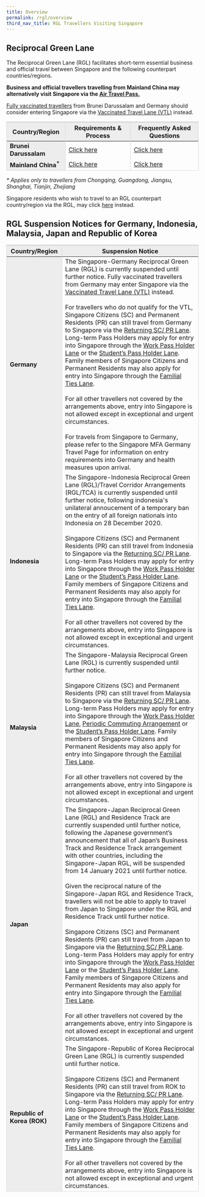 ```yaml
---
title: Overview
permalink: /rgl/overview
third_nav_title: RGL Travellers Visiting Singapore
---
```

## Reciprocal Green Lane

The Reciprocal Green Lane (RGL) facilitates short-term essential business and official travel between Singapore and the following counterpart countries/regions.

<b>Business and official travellers travelling from Mainland China may alternatively visit Singapore via the <a href="/atp/overview">Air Travel Pass.</a> </b>

[Fully vaccinated travellers](/health/vtsg) from Brunei Darussalam and Germany should consider entering Singapore via the [Vaccinated Travel Lane (VTL)](/vtl/requirements-and-process) instead.

<table>
<thead>
  <tr>
    <th style="border-top:3px solid #D8D8D8; border-left:1px solid #D8D8D8; border-right:1px solid #D8D8D8; background-color:#EDEDED">Country/Region</th>
    <th style="border-top:3px solid #D8D8D8; border-left:1px solid #D8D8D8; border-right:1px solid #D8D8D8; background-color:#EDEDED">Requirements & Process</th>
   <!-- <th>RGL Terms & Conditions</th>-->
    <th style="border-top:3px solid #D8D8D8; border-left:1px solid #D8D8D8; border-right:1px solid #D8D8D8; background-color:#EDEDED">Frequently Asked Questions</th>
  </tr>
</thead>
<tbody>
    <tr>
    <td style="border-left:1px solid #D8D8D8; border-right:1px solid #D8D8D8; background-color:#EDEDED"><b>Brunei Darussalam</b></td>
      <td style="text-align:left;border-right:1px solid #D8D8D8;"><a href="/rgl/requirements-and-process">Click here</a></td>
     <!-- <td style="text-align:center;"><a href="/brunei/rgl/terms-and-conditions">Click here</a></td>-->
      <td style="text-align:left;border-right:1px solid #D8D8D8;"><a href="/rgl/faq">Click here</a></td>
  </tr>
  <tr>
      <td style="border-left:1px solid #D8D8D8; border-bottom:1px solid #D8D8D8;border-right:1px solid #D8D8D8; background-color:#EDEDED"><b>Mainland China<sup>*</sup></b></td>
    <td style="text-align:left;border-right:1px solid #D8D8D8;border-bottom:1px solid #D8D8D8;"><a href="/rgl/requirements-and-process">Click here</a></td>
      <!--<td style="text-align:center;"><a href="/china/rgl/terms-and-conditions">Click here</a></td>-->
      <td style="text-align:left;border-right:1px solid #D8D8D8; border-bottom:1px solid #D8D8D8;"><a href="/rgl/faq">Click here</a></td>
  </tr>
  </tbody>
  </table>
  <i>* Applies only to travellers from Chongqing, Guangdong, Jiangsu, Shanghai, Tianjin, Zhejiang</i>
  
Singapore residents who wish to travel to an RGL counterpart country/region via the RGL, may click <a href="https://safetravel.ica.gov.sg/rgl/visiting-rgl-counterparts">here</a> instead. 
  
## RGL Suspension Notices for Germany, Indonesia, Malaysia, Japan and Republic of Korea

<table>
<thead>
  <tr>
    <th style="border-top:3px solid #D8D8D8; border-left:1px solid #D8D8D8; border-right:1px solid #D8D8D8; background-color:#EDEDED">Country/Region</th>
    <th style="border-top:3px solid #D8D8D8; border-left:1px solid #D8D8D8; border-right:1px solid #D8D8D8; background-color:#EDEDED">Suspension Notice</th>
  </tr>
</thead>
<tbody>
   <tr>
    <td style="border-left:1px solid #D8D8D8; border-right:1px solid #D8D8D8; background-color:#EDEDED"><b>Germany</b></td>
       <td style="text-align:left;border-right:1px solid #D8D8D8;">The Singapore-Germany Reciprocal Green Lane (RGL) is currently suspended until further notice. Fully vaccinated travellers from Germany may enter Singapore via the <a href="/vtl/requirements-and-process">Vaccinated Travel Lane (VTL)</a> instead.<br/><br/>For travellers who do not qualify for the VTL, Singapore Citizens (SC) and Permanent Residents (PR) can still travel from Germany to Singapore via the <a href="/sc-pr/requirements-and-process">Returning SC/ PR Lane</a>. Long-term Pass Holders may apply for entry into Singapore through the <a href="/wphl/overview">Work Pass Holder Lane</a> or the <a href="/stpl/requirements-and-process">Student’s Pass Holder Lane</a>. Family members of Singapore Citizens and Permanent Residents may also apply for entry into Singapore through the <a href="/scpr-familial-ties-lane/requirements-and-process">Familial Ties Lane</a>. <br/><br/>For all other travellers not covered by the arrangements above, entry into Singapore is not allowed except in exceptional and urgent circumstances.<br/><br/> For travels from Singapore to Germany, please refer to the Singapore MFA Germany Travel Page for information on entry requirements into Germany and health measures upon arrival. </td>
  </tr>
   <tr>
    <td style="border-left:1px solid #D8D8D8; border-right:1px solid #D8D8D8; background-color:#EDEDED"><b>Indonesia</b></td>
       <td style="text-align:left;border-right:1px solid #D8D8D8;">The Singapore-Indonesia Reciprocal Green Lane (RGL)/Travel Corridor Arrangements (RGL/TCA) is currently suspended until further notice, following indonesia's unilateral annoucement of a temporary ban on the entry of all foreign nationals into Indonesia on 28 December 2020.<br/><br/>Singapore Citizens (SC) and Permanent Residents (PR) can still travel from Indonesia to Singapore via the <a href="/sc-pr/requirements-and-process">Returning SC/ PR Lane</a>. Long-term Pass Holders may apply for entry into Singapore through the <a href="/wphl/overview">Work Pass Holder Lane</a> or the <a href="/stpl/requirements-and-process">Student’s Pass Holder Lane</a>. Family members of Singapore Citizens and Permanent Residents may also apply for entry into Singapore through the <a href="/scpr-familial-ties-lane/requirements-and-process">Familial Ties Lane</a>. <br/><br/>For all other travellers not covered by the arrangements above, entry into Singapore is not allowed except in exceptional and urgent circumstances.</td>
  </tr>
     <tr>
    <td style="border-left:1px solid #D8D8D8; border-right:1px solid #D8D8D8; background-color:#EDEDED"><b>Malaysia</b></td>
       <td style="text-align:left;border-right:1px solid #D8D8D8;">The Singapore-Malaysia Reciprocal Green Lane (RGL) is currently suspended until further notice.<br/><br/>Singapore Citizens (SC) and Permanent Residents (PR) can still travel from Malaysia to Singapore via the <a href="/sc-pr/overview">Returning SC/ PR Lane</a>. Long-term Pass Holders may apply for entry into Singapore through the <a href="/wphl/overview">Work Pass Holder Lane</a>, <a href="/pca/overview">Periodic Commuting Arrangement</a> or the <a href="/stpl/overview">Student’s Pass Holder Lane</a>. Family members of Singapore Citizens and Permanent Residents may also apply for entry into Singapore through the <a href="/scpr-familial-ties-lane/overview">Familial Ties Lane</a>. <br/><br/>For all other travellers not covered by the arrangements above, entry into Singapore is not allowed except in exceptional and urgent circumstances. </td>
  </tr>
      <tr>
    <td style="border-left:1px solid #D8D8D8; border-right:1px solid #D8D8D8; background-color:#EDEDED"><b>Japan</b></td>
       <td style="text-align:left;border-right:1px solid #D8D8D8;">The Singapore-Japan Reciprocal Green Lane (RGL) and Residence Track are currently suspended until further notice, following the Japanese government’s announcement that all of Japan’s Business Track and Residence Track arrangement with other countries, including the Singapore-Japan RGL, will be suspended from 14 January 2021 until further notice.<br/><br/>Given the reciprocal nature of the Singapore-Japan RGL and Residence Track, travellers will not be able to apply to travel from Japan to Singapore under the RGL and Residence Track until further notice.<br/><br/>Singapore Citizens (SC) and Permanent Residents (PR) can still travel from Japan to Singapore via the <a href="/sc-pr/requirements-and-process">Returning SC/ PR Lane</a>. Long-term Pass Holders may apply for entry into Singapore through the <a href="/wphl/overview">Work Pass Holder Lane</a> or the <a href="/stpl/requirements-and-process">Student’s Pass Holder Lane</a>. Family members of Singapore Citizens and Permanent Residents may also apply for entry into Singapore through the <a href="/scpr-familial-ties-lane/requirements-and-process">Familial Ties Lane</a>. <br/><br/>For all other travellers not covered by the arrangements above, entry into Singapore is not allowed except in exceptional and urgent circumstances. </td>
  </tr>
      <tr>
    <td style="border-left:1px solid #D8D8D8; border-right:1px solid #D8D8D8; border-bottom:1px solid #D8D8D8; background-color:#EDEDED"><b>Republic of Korea (ROK)</b></td>
       <td style="text-align:left;border-right:1px solid #D8D8D8; border-bottom:1px solid #D8D8D8;">The Singapore-Republic of Korea Reciprocal Green Lane (RGL) is currently suspended until further notice. <br/><br/> Singapore Citizens (SC) and Permanent Residents (PR) can still travel from ROK to Singapore via the <a href="/sc-pr/requirements-and-process">Returning SC/ PR Lane</a>. Long-term Pass Holders may apply for entry into Singapore through the <a href="/wphl/overview">Work Pass Holder Lane</a> or the <a href="/stpl/requirements-and-process">Student’s Pass Holder Lane</a>. Family members of Singapore Citizens and Permanent Residents may also apply for entry into Singapore through the <a href="/scpr-familial-ties-lane/requirements-and-process"> Familial Ties Lane</a>. <br/><br/>For all other travellers not covered by the arrangements above, entry into Singapore is not allowed except in exceptional and urgent circumstances. </td>
  </tr>
  </tbody>
  </table>
